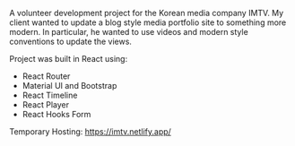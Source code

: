 A volunteer development project for the Korean media company IMTV.
My client wanted to update a blog style media portfolio site to something more modern.
In particular, he wanted to use videos and modern style conventions to update the views.

Project was built in React using:
- React Router
- Material UI and Bootstrap
- React Timeline
- React Player
- React Hooks Form

Temporary Hosting: https://imtv.netlify.app/
